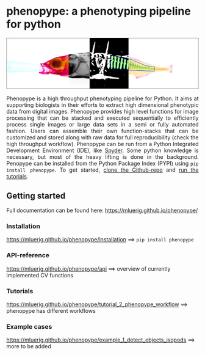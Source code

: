 # phenopype: a phenotyping pipeline for python

<img src="assets/figures/header.png">

<div align="justify">

Phenopype is a high throughput phenotyping pipeline for Python. It aims at supporting biologists in their efforts to extract high dimensional phenotypic data from digital images. Phenopype provides high level functions for image processing that can be stacked and executed sequentially to efficiently process single images or large data sets in a semi or fully automated fashion. Users can assemble their own function-stacks that can be customized and stored along with raw data for full reproducibility (check the high throughput workflow). Phenopype can be run from a Python Integrated Development Environment (IDE), like <a href="https://www.spyder-ide.org/">Spyder</a>. Some python knowledge is necessary, but most of the heavy lifting is done in the background. Penopype can be installed from the Python Package Index (PYPI) using <code>pip install phenopype</code>. To get started, <a href="https://github.com/mluerig/phenopype/archive/master.zip">clone the Github-repo</a> and <a href="tutorial_0.html">run the tutorials</a>. 

</div>


## Getting started

Full documentation can be found here: https://mluerig.github.io/phenopype/

### Installation 
https://mluerig.github.io/phenopype/installation ==> `pip install phenopype`

### API-reference 
https://mluerig.github.io/phenopype/api ==> overview of currently implemented CV functions

### Tutorials 
https://mluerig.github.io/phenopype/tutorial_2_phenopype_workflow ==> phenopype has different workflows

### Example cases 
https://mluerig.github.io/phenopype/example_1_detect_objects_isopods ==> more to be added 


